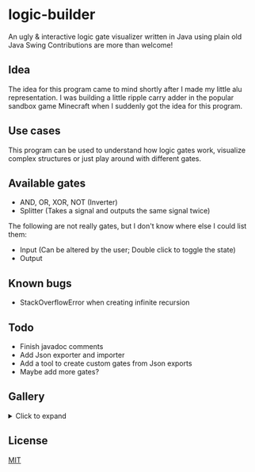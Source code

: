 # logic-builder
An ugly & interactive logic gate visualizer written in Java using plain old Java Swing
Contributions are more than welcome!

## Idea
The idea for this program came to mind shortly after I made my little alu representation. I was building a little ripple carry adder in the popular sandbox game Minecraft when I suddenly got the idea for this program.

## Use cases
This program can be used to understand how logic gates work, visualize complex structures or just play around with different gates.

## Available gates
- AND, OR, XOR, NOT (Inverter)
- Splitter (Takes a signal and outputs the same signal twice)

The following are not really gates, but I don't know where else I could list them:
- Input (Can be altered by the user; Double click to toggle the state)
- Output

## Known bugs
- StackOverflowError when creating infinite recursion

## Todo
- Finish javadoc comments
- Add Json exporter and importer
- Add a tool to create custom gates from Json exports
- Maybe add more gates?

## Gallery
<details>
<summary>Click to expand</summary>

<img src="https://nobody-will.make-america-great-aga.in/nQvECTDNdeNnKlKR" alt="Picture 1"><br>

<img src="https://nobody-will.make-america-great-aga.in/PbkkPDavKIyMyUyR" alt="Picture 2"><br>

<img src="https://nobody-will.make-america-great-aga.in/oHKOUfAIduqUzmZN" alt="Picture 3">
</details>

## License
[MIT](LICENSE)